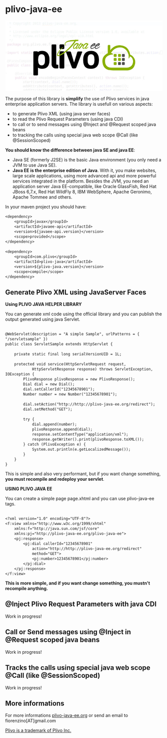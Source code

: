 plivo-java-ee
=============

<img src="docs/plivo_javaee_im.jpg">

The purpose of this library is <b>simplify</b> the use of Plivo services in java enterprise application servers.
The library is usefull on various aspects:

- to generate Plivo XML (using java server faces)
- to read the Plivo Request Parameters (using java CDI)
- to call or to send messages using @Inject and @Request scoped java beans
- to tracking the calls using special java web scope @Call (like @SessionScoped)

<b>You should know the difference between java SE and java EE</b>:

- Java SE (formerly J2SE) is the basic Java environment (you only need a JVM to use Java SE).
- <b>Java EE is the enterprise edition of Java</b>. With it, you make websites, large scale applications, using more advanced api and more powerful services integrated in the platform. Besides the JVM, you need an application server Java EE-compatible, like Oracle GlassFish, Red Hat JBoss 6,7.x, Red Hat WildFly 8, IBM WebSphere, Apache Geronimo, Apache Tommee and others.

In your maven project you should have:

```
<dependency>
	<groupId>javax</groupId>
	<artifactId>javaee-api</artifactId>
	<version>${javaee-api.version}</version>
	<scope>provided</scope>
</dependency>

<dependency>
	<groupId>com.plivo</groupId>
	<artifactId>plivo-java</artifactId>
	<version>${plivo-java.version}</version>
	<scope>compile</scope>
</dependency>
```


<h2>Generate Plivo XML using JavaServer Faces</h2>

<b>Using PLIVO JAVA HELPER LIBRARY</b>

You can generate xml code using the official library and you can publish the output generated using java Servlet.

```

@WebServlet(description = "A simple Sample", urlPatterns = { "/servletsample" })
public class ServletSample extends HttpServlet {

	private static final long serialVersionUID = 1L;

	protected void service(HttpServletRequest request,
			HttpServletResponse response) throws ServletException, IOException {
		PlivoResponse plivoResponse = new PlivoResponse();
		Dial dial = new Dial();
		dial.setCallerId("12345678901");
		Number number = new Number("12345678901");

		dial.setAction("http://http://plivo-java-ee.org/redirect");
		dial.setMethod("GET");

		try {
			dial.append(number);
			plivoResponse.append(dial);
			response.setContentType("application/xml");
			response.getWriter().print(plivoResponse.toXML());
		} catch (PlivoException e) {
			System.out.println(e.getLocalizedMessage());
		}
	}
}

```

This is simple and also very performant, but if you want change something, <b>you must recompile and redeploy your servlet</b>.


<b>USING PLIVO JAVA EE</b>

You can create a simple page page.xhtml and you can use plivo-java-ee tags.



```

<?xml version="1.0" encoding="UTF-8"?>
<f:view xmlns="http://www.w3c.org/1999/xhtml"
	xmlns:f="http://java.sun.com/jsf/core"
	xmlns:pj="http://plivo-java-ee.org/plivo-java-ee">
	<pj:response>
		<pj:dial callerId="12345678901" 
			action="http://http://plivo-java-ee.org/redirect" 
			method="GET">
			<pj:number>12345678901</pj:number>
		</pj:dial>
	</pj:response>
</f:view>

```

<b>This is more simple, and if you want change something, you mustn't recompile anything.</b>

<h2>@Inject Plivo Request Parameters with java CDI</h2>

Work in progress! 

<h2>Call or Send messages using @Inject in @Request scoped java beans</h2>

Work in progress! 

<h2> Tracks the calls using special java web scope @Call (like @SessionScoped)</h2>

Work in progress! 

<h2>More informations</h2>

For more informations <a href="http://www.plivo-java-ee.org/">plivo-java-ee.org</a> or send an email to fiorenzino[AT]gmail.com

<a href="http://www.plivo.com/">Plivo is a trademark of Plivo Inc.</a>
